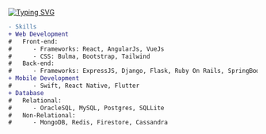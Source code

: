 [![Typing SVG](https://readme-typing-svg.herokuapp.com?font=Teko&size=40&duration=2800&color=53DBF7&center=true&vCenter=true&multiline=true&width=1000&height=120&lines=Iurii+Kondrakov;Welcome+to+my+GitHub+Page+%F0%9F%91%8B)](https://git.io/typing-svg)

``` diff 
- Skills 
+ Web Development
#   Front-end:
#      - Frameworks: React, AngularJs, VueJs
#      - CSS: Bulma, Bootstrap, Tailwind
#   Back-end:
#      - Frameworks: ExpressJS, Django, Flask, Ruby On Rails, SpringBoot, ASP.Net
+ Mobile Development
#      - Swift, React Native, Flutter
+ Database
#   Relational:
#      - OracleSQL, MySQL, Postgres, SQLLite
#   Non-Relational:
#      - MongoDB, Redis, Firestore, Cassandra
```

<!--
https://deezzir-spo660.blogspot.com/


**Deezzir/Deezzir** is a ✨ _special_ ✨ repository because its `README.md` (this file) appears on your GitHub profile.

Here are some ideas to get you started:

- 🔭 I’m currently working on ...
- 🌱 I’m currently learning ...
- 👯 I’m looking to collaborate on ...
- 🤔 I’m looking for help with ...
- 💬 Ask me about ...
- 📫 How to reach me: ...
- 😄 Pronouns: ...
- ⚡ Fun fact: ...
-->
